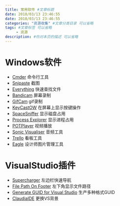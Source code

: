 ```yaml
---
title: 常用软件 #文章标题
date: 2018/03/13 23:46:55
date: 2018/03/13 23:46:55
categories: "资源收集" #文章分类目录 可以省略
tags: #文章标签 可以省略
     - 资源
description: #你对本页的描述 可以省略
---
```


# Windows软件

- [Cmder](http://cmder.net/) 命令行工具
- [Snipaste](https://zh.snipaste.com/) 截图
- [Everything](http://www.voidtools.com/) 快速查找文件
- [Bandicam](https://www.bandicam.cn/) 屏幕录制
- [GifCam](https://gifcam.en.softonic.com/) gif录制 <!-- more -->
- [KeyCastOW](https://brookhong.github.io/2014/04/28/keycast-on-windows.html) 在屏幕上显示按键操作
- [SpaceSniffer](http://www.uderzo.it/main_products/space_sniffer/) 显示磁盘占用
- [Process Explorer](https://docs.microsoft.com/zh-cn/sysinternals/downloads/process-explorer) 显示进程占用
- [POTPlayer](http://potplayer.daum.net/?lang=zh_CN) 视频播放
- [Sonic Visualiser](https://www.sonicvisualiser.org/) 音频工具
- [Trello](https://trello.com/) 看板工具
- [Eagle](https://cn.eagle.cool/) 设计师图片管理工具

# VisualStudio插件

- [Supercharger](http://supercharger.tools/support.html) 左边栏快速导航
- [File Path On Footer](https://marketplace.visualstudio.com/items?itemName=ShemeerNS.FilePathOnFooter) 左下角显示文件路径
- [Generate GUID for Visual Studio](https://marketplace.visualstudio.com/items?itemName=kylebahrke.GenerateGUIDforVisualStudio2015) 生产多种格式GUID
- [ClaudiaIDE](https://marketplace.visualstudio.com/items?itemName=kbuchi.ClaudiaIDE) 更换VS背景